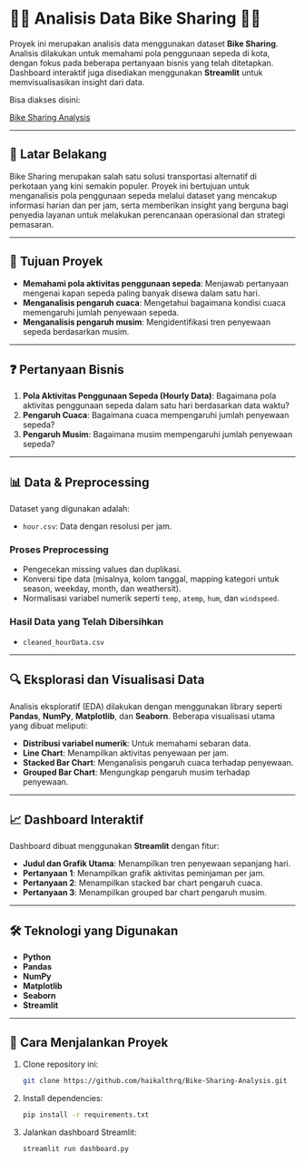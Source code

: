 # 🚴‍♂️ Analisis Data Bike Sharing 🚴‍♀️

Proyek ini merupakan analisis data menggunakan dataset **Bike Sharing**. Analisis dilakukan untuk memahami pola penggunaan sepeda di kota, dengan fokus pada beberapa pertanyaan bisnis yang telah ditetapkan. Dashboard interaktif juga disediakan menggunakan **Streamlit** untuk memvisualisasikan insight dari data.

Bisa diakses disini:

[Bike Sharing Analysis](https://bike-sharing-analysis-bdzuubcatjd4x6kw4vjzta.streamlit.app/)

---

## 📖 Latar Belakang

Bike Sharing merupakan salah satu solusi transportasi alternatif di perkotaan yang kini semakin populer. Proyek ini bertujuan untuk menganalisis pola penggunaan sepeda melalui dataset yang mencakup informasi harian dan per jam, serta memberikan insight yang berguna bagi penyedia layanan untuk melakukan perencanaan operasional dan strategi pemasaran.

---

## 🎯 Tujuan Proyek

- **Memahami pola aktivitas penggunaan sepeda**: Menjawab pertanyaan mengenai kapan sepeda paling banyak disewa dalam satu hari.
- **Menganalisis pengaruh cuaca**: Mengetahui bagaimana kondisi cuaca memengaruhi jumlah penyewaan sepeda.
- **Menganalisis pengaruh musim**: Mengidentifikasi tren penyewaan sepeda berdasarkan musim.

---

## ❓ Pertanyaan Bisnis

1. **Pola Aktivitas Penggunaan Sepeda (Hourly Data)**: Bagaimana pola aktivitas penggunaan sepeda dalam satu hari berdasarkan data waktu?
2. **Pengaruh Cuaca**: Bagaimana cuaca mempengaruhi jumlah penyewaan sepeda?
3. **Pengaruh Musim**: Bagaimana musim mempengaruhi jumlah penyewaan sepeda?

---

## 📊 Data & Preprocessing

Dataset yang digunakan adalah:

- `hour.csv`: Data dengan resolusi per jam.

### Proses Preprocessing

- Pengecekan missing values dan duplikasi.
- Konversi tipe data (misalnya, kolom tanggal, mapping kategori untuk season, weekday, month, dan weathersit).
- Normalisasi variabel numerik seperti `temp`, `atemp`, `hum`, dan `windspeed`.

### Hasil Data yang Telah Dibersihkan

- `cleaned_hourData.csv`

---

## 🔍 Eksplorasi dan Visualisasi Data

Analisis eksploratif (EDA) dilakukan dengan menggunakan library seperti **Pandas**, **NumPy**, **Matplotlib**, dan **Seaborn**. Beberapa visualisasi utama yang dibuat meliputi:

- **Distribusi variabel numerik**: Untuk memahami sebaran data.
- **Line Chart**: Menampilkan aktivitas penyewaan per jam.
- **Stacked Bar Chart**: Menganalisis pengaruh cuaca terhadap penyewaan.
- **Grouped Bar Chart**: Mengungkap pengaruh musim terhadap penyewaan.

---

## 📈 Dashboard Interaktif

Dashboard dibuat menggunakan **Streamlit** dengan fitur:

- **Judul dan Grafik Utama**: Menampilkan tren penyewaan sepanjang hari.
- **Pertanyaan 1**: Menampilkan grafik aktivitas peminjaman per jam.
- **Pertanyaan 2**: Menampilkan stacked bar chart pengaruh cuaca.
- **Pertanyaan 3**: Menampilkan grouped bar chart pengaruh musim.

---

## 🛠️ Teknologi yang Digunakan

- **Python**
- **Pandas**
- **NumPy**
- **Matplotlib**
- **Seaborn**
- **Streamlit**

---

## 🚀 Cara Menjalankan Proyek

1. Clone repository ini:
   ```bash
   git clone https://github.com/haikalthrq/Bike-Sharing-Analysis.git

2. Install dependencies:
   ```bash
   pip install -r requirements.txt

4. Jalankan dashboard Streamlit:
   ```bash
   streamlit run dashboard.py
